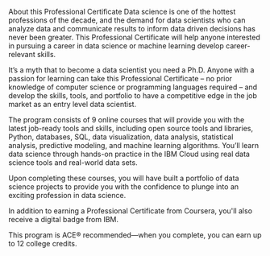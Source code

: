 About this Professional Certificate
Data science is one of the hottest professions of the decade, and the demand for data scientists who can analyze data and communicate results to inform data driven decisions has never been greater. This Professional Certificate will help anyone interested in pursuing a career in data science or machine learning develop career-relevant skills.

It’s a myth that to become a data scientist you need a Ph.D. Anyone with a passion for learning can take this Professional Certificate – no prior knowledge of computer science or programming languages required – and develop the skills, tools, and portfolio to have a competitive edge in the job market as an entry level data scientist.

The program consists of 9 online courses that will provide you with the latest job-ready tools and skills, including open source tools and libraries, Python, databases, SQL, data visualization, data analysis, statistical analysis, predictive modeling, and machine learning algorithms. You’ll learn data science through hands-on practice in the IBM Cloud using real data science tools and real-world data sets.

Upon completing these courses, you will have built a portfolio of data science projects to provide you with the confidence to plunge into an exciting profession in data science.

In addition to earning a Professional Certificate from Coursera, you'll also receive a digital badge from IBM.

This program is ACE® recommended—when you complete, you can earn up to 12 college credits. 
